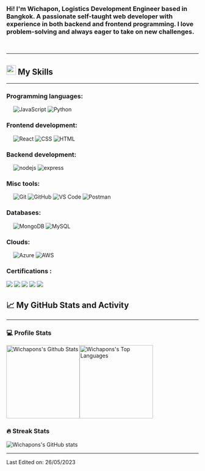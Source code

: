 
&emsp;
<h3 align="left">Hi! I'm Wichapon, Logistics Development Engineer based in Bangkok. A passionate self-taught web developer with experience in both backend and frontend programming. I love problem-solving and always eager to take on new challenges.</h3>
&emsp;

-------------------

## <img src="https://media2.giphy.com/media/QssGEmpkyEOhBCb7e1/giphy.gif?cid=ecf05e47a0n3gi1bfqntqmob8g9aid1oyj2wr3ds3mg700bl&rid=giphy.gif" width ="25"> My Skills

-------------------
### Programming languages:
&emsp;
![JavaScript](https://img.shields.io/badge/-JavaScript-000?&logo=JavaScript) 
![Python](https://img.shields.io/badge/-Python-000?&logo=Python)

### Frontend development:
&emsp;
![React](https://img.shields.io/badge/-React-000?&logo=React)
![CSS](https://img.shields.io/badge/-CSS-000?&logo=CSS3)
![HTML](https://img.shields.io/badge/-HTML-000?&logo=HTML5)

### Backend development:
&emsp;
![nodejs](https://img.shields.io/badge/Node.js-black?&logo=node.js&logoColor=white)
![express](https://img.shields.io/badge/Express.js-000?logo=express.js)

### Misc tools:
&emsp;
![Git](https://img.shields.io/badge/-Git-000?&logo=Git)
![GitHub](https://img.shields.io/badge/-GitHub-000?&logo=GitHub)
![VS Code](https://img.shields.io/badge/-VS%20Code-000?&logo=Visual-Studio-Code)
![Postman](https://img.shields.io/badge/-Postman-000?&logo=Postman)

### Databases:
&emsp;
![MongoDB](https://img.shields.io/badge/-MongoDB-000?&logo=MongoDB)
![MySQL](https://img.shields.io/badge/-MySQL-000?&logo=MySQL)

### Clouds:
&emsp;
![Azure](https://img.shields.io/badge/Microsoft_Azure-232F3E?&logo=Microsoft-Azure)
![AWS](https://img.shields.io/badge/Amazon_AWS-232F3E?logo=amazon-aws&logoColor=white)

### Certifications :
[![](https://img.shields.io/badge/Azure%20Fundamentals-0C322C)](https://www.credly.com/badges/e3699a5d-e4e1-4902-9069-2c9aed6515cf) 
[![](https://img.shields.io/badge/Azure%20Data%20Fundamentals-0C322C)](https://www.credly.com/badges/cf0d017b-f5a2-4d7e-a9bc-e52afd1ac571)
[![](https://img.shields.io/badge/Azure%20AI%20Fundamentals-0C322C)](https://www.credly.com/badges/5b93b7fa-dead-4f29-9f27-ddb9214adb7e)
[![](https://img.shields.io/badge/Azure%20Security%20Fundamentals-0C322C)](https://www.credly.com/badges/7af04645-834a-4634-a576-98cbb4d3f06b)
[![](https://img.shields.io/badge/Azure%20Power%20Platform%20Fundamentals-0C322C)](https://github.com/Aryagm/Aryagm/blob/main/Certificates/Data%20Science%20Toolbox%20-%20I-1.jpg)


## 📈 My GitHub Stats and Activity
-------------------

### 💻 Profile Stats

<img alt="Wichapons's Github Stats" src="https://github-readme-stats-sigma-five.vercel.app/api/?username=wichapons&show_icons=true&include_all_commits=true&count_private=true&theme=react&hide_border=true&bg_color=1F222E&title_color=F85D7F&icon_color=F8D866" height="192px"/><img alt="Wichapons's Top Languages" src="https://github-readme-stats-sigma-five.vercel.app/api/top-langs/?username=wichapons&langs_count=8&layout=compact&theme=react&hide_border=true&bg_color=1F222E&title_color=F85D7F&icon_color=F8D866" height="192px"/>


### 🔥 Streak Stats

![Wichapons's GitHub stats](https://github-readme-streak-stats.herokuapp.com/?user=wichapons&theme=tokyonight)




------
Last Edited on: 26/05/2023
